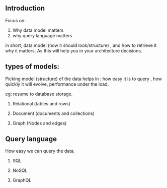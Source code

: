 ## Introduction

Focus on:

1. Why data model matters
2. why query language matters

in short, data model (how it should look/structure) , and how to retrieve it why it matters. As this will help you in your architecture decisions. 

## types of models:

Picking model (structure) of the data helps in : how easy it is to query , how quickly it will evolve, performance under the load.

eg: resume to database storage. 
 
1. Relational (tables and rows)

2. Document (documents and collections)

3. Graph (Nodes and edges)


## Query language

How easy we can query the data.

1. SQL

2. NoSQL

3. GraphQL
